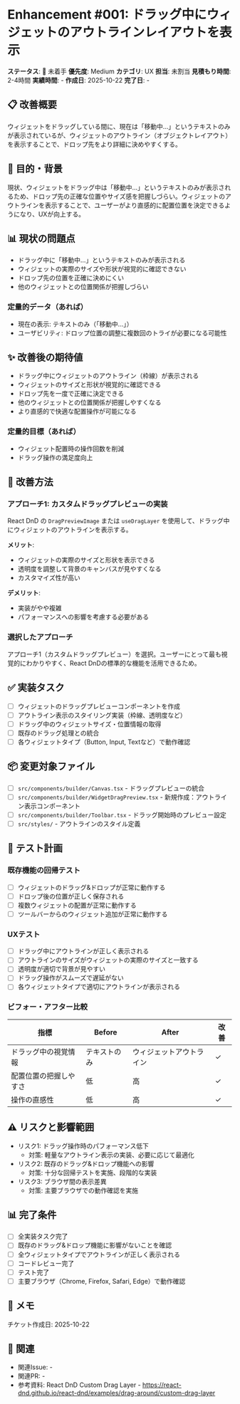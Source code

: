 # Enhancement #001: ドラッグ中にウィジェットのアウトラインレイアウトを表示

**ステータス**: 🔴 未着手
**優先度**: Medium
**カテゴリ**: UX
**担当**: 未割当
**見積もり時間**: 2-4時間
**実績時間**: -
**作成日**: 2025-10-22
**完了日**: -

## 📋 改善概要

ウィジェットをドラッグしている間に、現在は「移動中...」というテキストのみが表示されているが、ウィジェットのアウトライン（オブジェクトレイアウト）を表示することで、ドロップ先をより詳細に決めやすくする。

## 🎯 目的・背景

現状、ウィジェットをドラッグ中は「移動中...」というテキストのみが表示されるため、ドロップ先の正確な位置やサイズ感を把握しづらい。ウィジェットのアウトラインを表示することで、ユーザーがより直感的に配置位置を決定できるようになり、UXが向上する。

## 📊 現状の問題点

- ドラッグ中に「移動中...」というテキストのみが表示される
- ウィジェットの実際のサイズや形状が視覚的に確認できない
- ドロップ先の位置を正確に決めにくい
- 他のウィジェットとの位置関係が把握しづらい

### 定量的データ（あれば）
- 現在の表示: テキストのみ（「移動中...」）
- ユーザビリティ: ドロップ位置の調整に複数回のトライが必要になる可能性

## ✨ 改善後の期待値

- ドラッグ中にウィジェットのアウトライン（枠線）が表示される
- ウィジェットのサイズと形状が視覚的に確認できる
- ドロップ先を一度で正確に決定できる
- 他のウィジェットとの位置関係が把握しやすくなる
- より直感的で快適な配置操作が可能になる

### 定量的目標（あれば）
- ウィジェット配置時の操作回数を削減
- ドラッグ操作の満足度向上

## 🔧 改善方法

### アプローチ1: カスタムドラッグプレビューの実装
React DnD の `DragPreviewImage` または `useDragLayer` を使用して、ドラッグ中にウィジェットのアウトラインを表示する。

**メリット**:
- ウィジェットの実際のサイズと形状を表示できる
- 透明度を調整して背景のキャンバスが見やすくなる
- カスタマイズ性が高い

**デメリット**:
- 実装がやや複雑
- パフォーマンスへの影響を考慮する必要がある

### 選択したアプローチ
アプローチ1（カスタムドラッグプレビュー）を選択。ユーザーにとって最も視覚的にわかりやすく、React DnDの標準的な機能を活用できるため。

## ✅ 実装タスク

- [ ] ウィジェットのドラッグプレビューコンポーネントを作成
- [ ] アウトライン表示のスタイリング実装（枠線、透明度など）
- [ ] ドラッグ中のウィジェットサイズ・位置情報の取得
- [ ] 既存のドラッグ処理との統合
- [ ] 各ウィジェットタイプ（Button, Input, Textなど）で動作確認

## 📦 変更対象ファイル

- [ ] `src/components/builder/Canvas.tsx` - ドラッグプレビューの統合
- [ ] `src/components/builder/WidgetDragPreview.tsx` - 新規作成：アウトライン表示コンポーネント
- [ ] `src/components/builder/Toolbar.tsx` - ドラッグ開始時のプレビュー設定
- [ ] `src/styles/` - アウトラインのスタイル定義

## 🧪 テスト計画

### 既存機能の回帰テスト
- [ ] ウィジェットのドラッグ&ドロップが正常に動作する
- [ ] ドロップ後の位置が正しく保存される
- [ ] 複数ウィジェットの配置が正常に動作する
- [ ] ツールバーからのウィジェット追加が正常に動作する

### UXテスト
- [ ] ドラッグ中にアウトラインが正しく表示される
- [ ] アウトラインのサイズがウィジェットの実際のサイズと一致する
- [ ] 透明度が適切で背景が見やすい
- [ ] ドラッグ操作がスムーズで遅延がない
- [ ] 各ウィジェットタイプで適切にアウトラインが表示される

### ビフォー・アフター比較
| 指標 | Before | After | 改善 |
|------|--------|-------|------|
| ドラッグ中の視覚情報 | テキストのみ | ウィジェットアウトライン | ✓ |
| 配置位置の把握しやすさ | 低 | 高 | ✓ |
| 操作の直感性 | 低 | 高 | ✓ |

## ⚠️ リスクと影響範囲

- リスク1: ドラッグ操作時のパフォーマンス低下
  - 対策: 軽量なアウトライン表示の実装、必要に応じて最適化
- リスク2: 既存のドラッグ&ドロップ機能への影響
  - 対策: 十分な回帰テストを実施、段階的な実装
- リスク3: ブラウザ間の表示差異
  - 対策: 主要ブラウザでの動作確認を実施

## 📊 完了条件

- [ ] 全実装タスク完了
- [ ] 既存のドラッグ&ドロップ機能に影響がないことを確認
- [ ] 全ウィジェットタイプでアウトラインが正しく表示される
- [ ] コードレビュー完了
- [ ] テスト完了
- [ ] 主要ブラウザ（Chrome, Firefox, Safari, Edge）で動作確認

## 📝 メモ

チケット作成日: 2025-10-22

## 🔗 関連

- 関連Issue: -
- 関連PR: -
- 参考資料: React DnD Custom Drag Layer - https://react-dnd.github.io/react-dnd/examples/drag-around/custom-drag-layer
